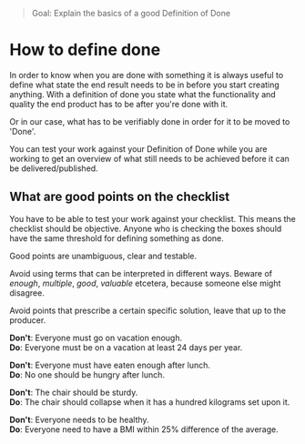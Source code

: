 > Goal: Explain the basics of a good Definition of Done

# How to define done

In order to know when you are done with something it is always useful to define what state the end result needs to be in before you start creating anything. With a definition of done you state what the functionality and quality the end product has to be after you're done with it.

Or in our case, what has to be verifiably done in order for it to be moved to 'Done'.

You can test your work against your Definition of Done while you are working to get an overview of what still needs to be achieved before it can be delivered/published.

## What are good points on the checklist

You have to be able to test your work against your checklist. This means the checklist should be objective. Anyone who is checking the boxes should have the same threshold for defining something as done.

Good points are unambiguous, clear and testable.

Avoid using terms that can be interpreted in different ways. Beware of _enough_, _multiple_, _good_, _valuable_ etcetera, because someone else might disagree.

Avoid points that prescribe a certain specific solution, leave that up to the producer.

**Don't**: Everyone must go on vacation enough.  
**Do**: Everyone must be on a vacation at least 24 days per year.

**Don't**: Everyone must have eaten enough after lunch.  
**Do**: No one should be hungry after lunch.

**Don't**: The chair should be sturdy.  
**Do**: The chair should collapse when it has a hundred kilograms set upon it.  

**Don't**: Everyone needs to be healthy.  
**Do**: Everyone need to have a BMI within 25% difference of the average.
